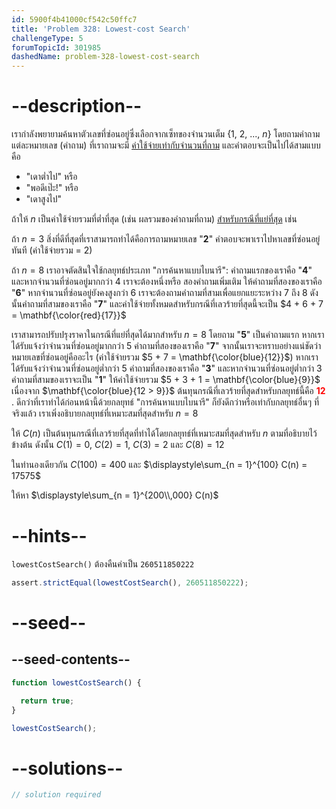 ```yaml
---
id: 5900f4b41000cf542c50ffc7
title: 'Problem 328: Lowest-cost Search'
challengeType: 5
forumTopicId: 301985
dashedName: problem-328-lowest-cost-search
---
```


# --description--

เรากำลังพยายามค้นหาตัวเลขที่ซ่อนอยู่ซึ่งเลือกจากเซ็ทของจำนวนเต็ม {1, 2, ..., $n$} โดยถามคำถาม  
แต่ละหมายเลข (คำถาม) ที่เราถามจะมี <u>ค่าใช้จ่ายเท่ากับจำนวนที่ถาม</u> และคำตอบจะเป็นไปได้สามแบบ คือ

- "เดาต่ำไป" หรือ
- "พอดีเป๊ะ!" หรือ
- "เดาสูงไป"

ถ้าให้ $n$ เป็นค่าใช้จ่ายรวมที่ต่ำที่สุด (เช่น ผลรวมของคำถามที่ถาม) <u>สำหรับกรณีที่แย่ที่สุด</u> เช่น

ถ้า $n = 3$ สิ่งที่ดีที่สุดที่เราสามารถทำได้คือการถามหมายเลข "<strong>2</strong>" คำตอบจะพาเราไปหาเลขที่ซ่อนอยู่ทันที (ค่าใช้จ่ายรวม = 2)

ถ้า $n = 8$ เราอาจตัดสินใจใช้กลยุทธ์ประเภท "การค้นหาแบบไบนารี": คำถามแรกของเราคือ "<strong>4</strong>" และหากจำนวนที่ซ่อนอยู่มากกว่า 4 เราจะต้องหนึ่งหรือ สองคำถามเพิ่มเติม ให้คำถามที่สองของเราคือ "<strong>6</strong>" หากจำนวนที่ซ่อนอยู่ยังคงสูงกว่า 6 เราจะต้องถามคำถามที่สามเพื่อแยกแยะระหว่าง 7 ถึง 8 ดังนั้นคำถามที่สามของเราคือ "<strong>7</strong>" และค่าใช้จ่ายทั้งหมดสำหรับกรณีที่เลวร้ายที่สุดนี้จะเป็น $4 + 6 + 7 = \mathbf{\color{red}{17}}$

เราสามารถปรับปรุงราคาในกรณีที่แย่ที่สุดได้มากสำหรับ $n = 8$ โดยถาม "<strong>5</strong>" เป็นคำถามแรก หากเราได้รับแจ้งว่าจำนวนที่ซ่อนอยู่มากกว่า 5 คำถามที่สองของเราคือ "<strong>7</strong>" จากนั้นเราจะทราบอย่างแน่ชัดว่าหมายเลขที่ซ่อนอยู่คืออะไร (ค่าใช้จ่ายรวม $5 + 7 = \mathbf{\color{blue}{12}}$) หากเราได้รับแจ้งว่าจำนวนที่ซ่อนอยู่ต่ำกว่า 5 คำถามที่สองของเราคือ "<strong>3</strong>" และหากจำนวนที่ซ่อนอยู่ต่ำกว่า 3 คำถามที่สามของเราจะเป็น "<strong>1</strong >" ให้ค่าใช้จ่ายรวม $5 + 3 + 1 = \mathbf{\color{blue}{9}}$ เนื่องจาก $\mathbf{\color{blue}{12 > 9}}$ ต้นทุนกรณีที่เลวร้ายที่สุดสำหรับกลยุทธ์นี้คือ <strong><span style="color: red;">12</span></strong> . ดีกว่าที่เราทำได้ก่อนหน้านี้ด้วยกลยุทธ์ "การค้นหาแบบไบนารี" ก็ยังดีกว่าหรือเท่ากับกลยุทธ์อื่นๆ ที่จริงแล้ว เราเพิ่งอธิบายกลยุทธ์ที่เหมาะสมที่สุดสำหรับ $n = 8$

ให้ $C(n)$ เป็นต้นทุนกรณีที่เลวร้ายที่สุดที่ทำได้โดยกลยุทธ์ที่เหมาะสมที่สุดสำหรับ $n$ ตามที่อธิบายไว้ข้างต้น ดังนั้น $C(1) = 0$, $C(2) = 1$, $C(3) = 2$ และ $C(8) = 12$

ในทำนองเดียวกัน $C(100) = 400$ และ $\displaystyle\sum_{n = 1}^{100} C(n) = 17575$

ให้หา $\displaystyle\sum_{n = 1}^{200\\,000} C(n)$

# --hints--

`lowestCostSearch()` ต้องคืนค่าเป็น `260511850222`

```js
assert.strictEqual(lowestCostSearch(), 260511850222);
```

# --seed--

## --seed-contents--

```js
function lowestCostSearch() {

  return true;
}

lowestCostSearch();
```

# --solutions--

```js
// solution required
```
